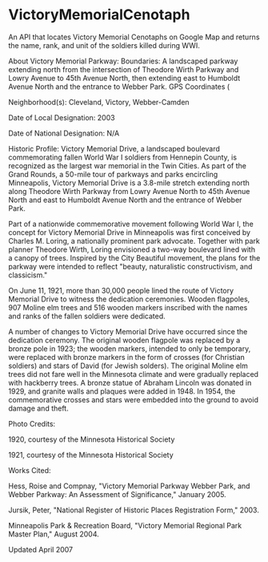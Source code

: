 # VictoryMemorialCenotaph
An API that locates Victory Memorial Cenotaphs on Google Map and returns the name, rank, and unit of the soldiers killed during WWI.

About Victory Memorial Parkway:
Boundaries: A landscaped parkway extending north from the intersection of Theodore Wirth Parkway and Lowry Avenue to 45th Avenue North, then extending east to Humboldt Avenue North and the entrance to Webber Park. GPS Coordinates (

Neighborhood(s): Cleveland, Victory, Webber-Camden

Date of Local Designation: 2003

Date of National Designation: N/A

Historic Profile: Victory Memorial Drive, a landscaped boulevard commemorating fallen World War I soldiers from Hennepin County, is recognized as the largest war memorial in the Twin Cities. As part of the Grand Rounds, a 50-mile tour of parkways and parks encircling Minneapolis, Victory Memorial Drive is a 3.8-mile stretch extending north along Theodore Wirth Parkway from Lowry Avenue North to 45th Avenue North and east to Humboldt Avenue North and the entrance of Webber Park.

Part of a nationwide commemorative movement following World War I, the concept for Victory Memorial Drive in Minneapolis was first conceived by Charles M. Loring, a nationally prominent park advocate. Together with park planner Theodore Wirth, Loring envisioned a two-way boulevard lined with a canopy of trees. Inspired by the City Beautiful movement, the plans for the parkway were intended to reflect "beauty, naturalistic constructivism, and classicism."

On June 11, 1921, more than 30,000 people lined the route of Victory Memorial Drive to witness the dedication ceremonies. Wooden flagpoles, 907 Moline elm trees and 516 wooden markers inscribed with the names and ranks of the fallen soldiers were dedicated.

A number of changes to Victory Memorial Drive have occurred since the dedication ceremony. The original wooden flagpole was replaced by a bronze pole in 1923; the wooden markers, intended to only be temporary, were replaced with bronze markers in the form of crosses (for Christian soldiers) and stars of David (for Jewish solders). The original Moline elm trees did not fare well in the Minnesota climate and were gradually replaced with hackberry trees. A bronze statue of Abraham Lincoln was donated in 1929, and granite walls and plaques were added in 1948. In 1954, the commemorative crosses and stars were embedded into the ground to avoid damage and theft.

Photo Credits:

1920, courtesy of the Minnesota Historical Society

1921, courtesy of the Minnesota Historical Society

Works Cited:

Hess, Roise and Compnay, "Victory Memorial Parkway Webber Park, and Webber Parkway: An Assessment of Significance," January 2005.

Jursik, Peter, "National Register of Historic Places Registration Form," 2003.

Minneapolis Park & Recreation Board, "Victory Memorial Regional Park Master Plan," August 2004.

Updated April 2007
